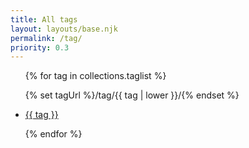 ```yaml
---
title: All tags
layout: layouts/base.njk
permalink: /tag/
priority: 0.3
---
```


<ul>
{% for tag in collections.taglist %}

  {% set tagUrl %}/tag/{{ tag | lower }}/{% endset %}
  <li><a href="{{ tagUrl | url }}" class="post-tag">{{ tag }}</a></li>

{% endfor %}
</ul>
